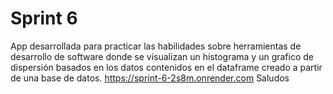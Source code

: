 # Sprint 6
App desarrollada para practicar las habilidades sobre herramientas de desarrollo de software donde se visualizan un histograma y un grafico de dispersión basados en los datos contenidos en el dataframe creado a partir de una base de datos.
https://sprint-6-2s8m.onrender.com
Saludos

